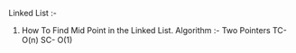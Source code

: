 Linked List :-
1. How To Find Mid Point in the Linked List.
Algorithm :- Two Pointers
TC- O(n) 
SC- O(1)
